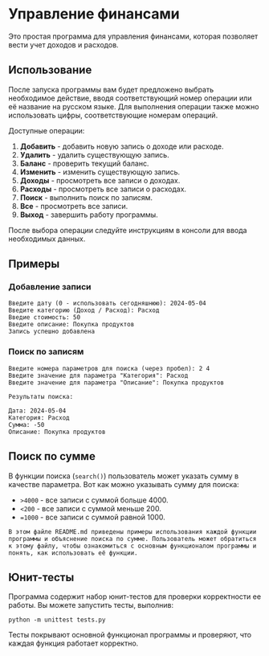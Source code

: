 # Управление финансами

Это простая программа для управления финансами, которая позволяет вести учет доходов и расходов.

## Использование

После запуска программы вам будет предложено выбрать необходимое действие, вводя соответствующий номер операции или её название на русском языке. Для выполнения операции также можно использовать цифры, соответствующие номерам операций.

Доступные операции:

1. **Добавить** - добавить новую запись о доходе или расходе.
2. **Удалить** - удалить существующую запись.
3. **Баланс** - проверить текущий баланс.
4. **Изменить** - изменить существующую запись.
5. **Доходы** - просмотреть все записи о доходах.
6. **Расходы** - просмотреть все записи о расходах.
7. **Поиск** - выполнить поиск по записям.
8. **Все** - просмотреть все записи.
9. **Выход** - завершить работу программы.

После выбора операции следуйте инструкциям в консоли для ввода необходимых данных.

## Примеры

### Добавление записи

```
Введите дату (0 - использовать сегодняшнюю): 2024-05-04
Введите категорию (Доход / Расход): Расход
Введие стоимость: 50
Введите описание: Покупка продуктов
Запись успешно добавлена
```

### Поиск по записям

```
Введите номера параметров для поиска (через пробел): 2 4
Введите значение для параметра "Категория": Расход
Введите значение для параметра "Описание": Покупка продуктов

Результаты поиска:

Дата: 2024-05-04
Категория: Расход
Сумма: -50
Описание: Покупка продуктов
```

## Поиск по сумме

В функции поиска (`search()`) пользователь может указать сумму в качестве параметра. Вот как можно указывать сумму для поиска:

- `>4000` - все записи с суммой больше 4000.
- `<200` - все записи с суммой меньше 200.
- `=1000` - все записи с суммой равной 1000.

```
В этом файле README.md приведены примеры использования каждой функции программы и объяснение поиска по сумме. Пользователь может обратиться к этому файлу, чтобы ознакомиться с основным функционалом программы и понять, как использовать её функции.
```

## Юнит-тесты

Программа содержит набор юнит-тестов для проверки корректности ее работы. Вы можете запустить тесты, выполнив:

```
python -m unittest tests.py
```

Тесты покрывают основной функционал программы и проверяют, что каждая функция работает корректно.
